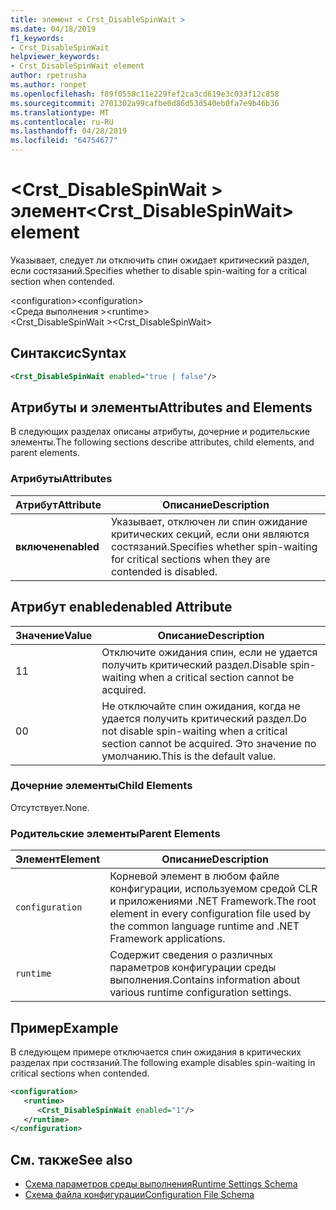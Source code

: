 ```yaml
---
title: элемент < Crst_DisableSpinWait >
ms.date: 04/18/2019
f1_keywords:
- Crst_DisableSpinWait
helpviewer_keywords:
- Crst_DisableSpinWait element
author: rpetrusha
ms.author: ronpet
ms.openlocfilehash: f89f0558c11e229fef2ca3cd619e3c033f12c858
ms.sourcegitcommit: 2701302a99cafbe0d86d53d540eb0fa7e9b46b36
ms.translationtype: MT
ms.contentlocale: ru-RU
ms.lasthandoff: 04/28/2019
ms.locfileid: "64754677"
---
```

# <a name="crstdisablespinwait-element"></a><span data-ttu-id="eb8e8-102">\<Crst_DisableSpinWait > элемент</span><span class="sxs-lookup"><span data-stu-id="eb8e8-102">\<Crst_DisableSpinWait> element</span></span>

<span data-ttu-id="eb8e8-103">Указывает, следует ли отключить спин ожидает критический раздел, если состязаний.</span><span class="sxs-lookup"><span data-stu-id="eb8e8-103">Specifies whether to disable spin-waiting for a critical section when contended.</span></span>  
  
 <span data-ttu-id="eb8e8-104">\<configuration></span><span class="sxs-lookup"><span data-stu-id="eb8e8-104">\<configuration></span></span>  
<span data-ttu-id="eb8e8-105">\<Среда выполнения ></span><span class="sxs-lookup"><span data-stu-id="eb8e8-105">\<runtime></span></span>  
<span data-ttu-id="eb8e8-106">\<Crst_DisableSpinWait ></span><span class="sxs-lookup"><span data-stu-id="eb8e8-106">\<Crst_DisableSpinWait></span></span>  
  
## <a name="syntax"></a><span data-ttu-id="eb8e8-107">Синтаксис</span><span class="sxs-lookup"><span data-stu-id="eb8e8-107">Syntax</span></span>  
  
```xml  
<Crst_DisableSpinWait enabled="true | false"/>  
```  
  
## <a name="attributes-and-elements"></a><span data-ttu-id="eb8e8-108">Атрибуты и элементы</span><span class="sxs-lookup"><span data-stu-id="eb8e8-108">Attributes and Elements</span></span>

<span data-ttu-id="eb8e8-109">В следующих разделах описаны атрибуты, дочерние и родительские элементы.</span><span class="sxs-lookup"><span data-stu-id="eb8e8-109">The following sections describe attributes, child elements, and parent elements.</span></span>  
  
### <a name="attributes"></a><span data-ttu-id="eb8e8-110">Атрибуты</span><span class="sxs-lookup"><span data-stu-id="eb8e8-110">Attributes</span></span>  
  
|<span data-ttu-id="eb8e8-111">Атрибут</span><span class="sxs-lookup"><span data-stu-id="eb8e8-111">Attribute</span></span>|<span data-ttu-id="eb8e8-112">Описание</span><span class="sxs-lookup"><span data-stu-id="eb8e8-112">Description</span></span>|  
|---------------|-----------------|  
|<span data-ttu-id="eb8e8-113">**включен**</span><span class="sxs-lookup"><span data-stu-id="eb8e8-113">**enabled**</span></span>|<span data-ttu-id="eb8e8-114">Указывает, отключен ли спин ожидание критических секций, если они являются состязаний.</span><span class="sxs-lookup"><span data-stu-id="eb8e8-114">Specifies whether spin-waiting for critical sections when they are contended is disabled.</span></span>|  
  
## <a name="enabled-attribute"></a><span data-ttu-id="eb8e8-115">Атрибут enabled</span><span class="sxs-lookup"><span data-stu-id="eb8e8-115">enabled Attribute</span></span>  
  
|<span data-ttu-id="eb8e8-116">Значение</span><span class="sxs-lookup"><span data-stu-id="eb8e8-116">Value</span></span>|<span data-ttu-id="eb8e8-117">Описание</span><span class="sxs-lookup"><span data-stu-id="eb8e8-117">Description</span></span>|  
|-----------|-----------------|  
|<span data-ttu-id="eb8e8-118">1</span><span class="sxs-lookup"><span data-stu-id="eb8e8-118">1</span></span>|<span data-ttu-id="eb8e8-119">Отключите ожидания спин, если не удается получить критический раздел.</span><span class="sxs-lookup"><span data-stu-id="eb8e8-119">Disable spin-waiting when a critical section cannot be acquired.</span></span>|  
|<span data-ttu-id="eb8e8-120">0</span><span class="sxs-lookup"><span data-stu-id="eb8e8-120">0</span></span>|<span data-ttu-id="eb8e8-121">Не отключайте спин ожидания, когда не удается получить критический раздел.</span><span class="sxs-lookup"><span data-stu-id="eb8e8-121">Do not disable spin-waiting when a critical section cannot be acquired.</span></span> <span data-ttu-id="eb8e8-122">Это значение по умолчанию.</span><span class="sxs-lookup"><span data-stu-id="eb8e8-122">This is the default value.</span></span>|  
  
### <a name="child-elements"></a><span data-ttu-id="eb8e8-123">Дочерние элементы</span><span class="sxs-lookup"><span data-stu-id="eb8e8-123">Child Elements</span></span>  
 <span data-ttu-id="eb8e8-124">Отсутствует.</span><span class="sxs-lookup"><span data-stu-id="eb8e8-124">None.</span></span>  
  
### <a name="parent-elements"></a><span data-ttu-id="eb8e8-125">Родительские элементы</span><span class="sxs-lookup"><span data-stu-id="eb8e8-125">Parent Elements</span></span>  
  
|<span data-ttu-id="eb8e8-126">Элемент</span><span class="sxs-lookup"><span data-stu-id="eb8e8-126">Element</span></span>|<span data-ttu-id="eb8e8-127">Описание</span><span class="sxs-lookup"><span data-stu-id="eb8e8-127">Description</span></span>|  
|-------------|-----------------|  
|`configuration`|<span data-ttu-id="eb8e8-128">Корневой элемент в любом файле конфигурации, используемом средой CLR и приложениями .NET Framework.</span><span class="sxs-lookup"><span data-stu-id="eb8e8-128">The root element in every configuration file used by the common language runtime and .NET Framework applications.</span></span>|  
|`runtime`|<span data-ttu-id="eb8e8-129">Содержит сведения о различных параметров конфигурации среды выполнения.</span><span class="sxs-lookup"><span data-stu-id="eb8e8-129">Contains information about various runtime configuration settings.</span></span>|  
  
## <a name="example"></a><span data-ttu-id="eb8e8-130">Пример</span><span class="sxs-lookup"><span data-stu-id="eb8e8-130">Example</span></span>  

<span data-ttu-id="eb8e8-131">В следующем примере отключается спин ожидания в критических разделах при состязаний.</span><span class="sxs-lookup"><span data-stu-id="eb8e8-131">The following example disables spin-waiting in critical sections when contended.</span></span>  
  
```xml  
<configuration>  
   <runtime>  
      <Crst_DisableSpinWait enabled="1"/>  
   </runtime>  
</configuration>  
```  
  
## <a name="see-also"></a><span data-ttu-id="eb8e8-132">См. также</span><span class="sxs-lookup"><span data-stu-id="eb8e8-132">See also</span></span>

- [<span data-ttu-id="eb8e8-133">Схема параметров среды выполнения</span><span class="sxs-lookup"><span data-stu-id="eb8e8-133">Runtime Settings Schema</span></span>](../../../../../docs/framework/configure-apps/file-schema/runtime/index.md)
- [<span data-ttu-id="eb8e8-134">Схема файла конфигурации</span><span class="sxs-lookup"><span data-stu-id="eb8e8-134">Configuration File Schema</span></span>](../../../../../docs/framework/configure-apps/file-schema/index.md)
